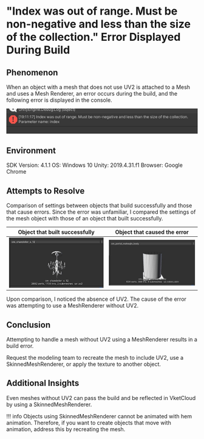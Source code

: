 # "Index was out of range. Must be non-negative and less than the size of the collection." Error Displayed During Build

## Phenomenon

When an object with a mesh that does not use UV2 is attached to a Mesh and uses a Mesh Renderer, an error occurs during the build, and the following error is displayed in the console.

![Error Image](img/UV2MeshBuildError_1.jpg)

## Environment
SDK Version: 4.1.1
OS: Windows 10
Unity: 2019.4.31.f1
Browser: Google Chrome

## Attempts to Resolve

Comparison of settings between objects that build successfully and those that cause errors.
Since the error was unfamiliar, I compared the settings of the mesh object with those of an object that built successfully.

| Object that built successfully | Object that caused the error |
| ---- | ---- |
| ![Object that built successfully](./img/UV2MeshBuildError_2.jpg) | ![Object that caused the error](img/UV2MeshBuildError_3.jpg) |

Upon comparison, I noticed the absence of UV2.
The cause of the error was attempting to use a MeshRenderer without UV2.

## Conclusion
Attempting to handle a mesh without UV2 using a MeshRenderer results in a build error.

Request the modeling team to recreate the mesh to include UV2,
use a SkinnedMeshRenderer,
or apply the texture to another object.

## Additional Insights
Even meshes without UV2 can pass the build and be reflected in VketCloud by using a SkinnedMeshRenderer.

!!! info
    Objects using SkinnedMeshRenderer cannot be animated with hem animation. Therefore, if you want to create objects that move with animation, address this by recreating the mesh.